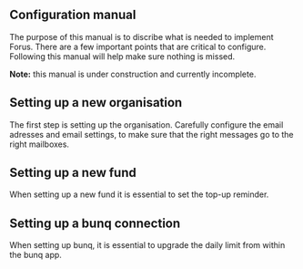 ## Configuration manual
The purpose of this manual is to discribe what is needed to implement Forus. There are a few important points that are critical to configure. Following this manual will help make sure nothing is missed.

**Note:** this manual is under construction and currently incomplete.

## Setting up a new organisation
The first step is setting up the organisation. Carefully configure the email adresses and email settings, to make sure that the right messages go to the right mailboxes.

## Setting up a new fund

When setting up a new fund it is essential to set the top-up reminder.

## Setting up a bunq connection

When setting up bunq, it is essential to upgrade the daily limit from within the bunq app.
